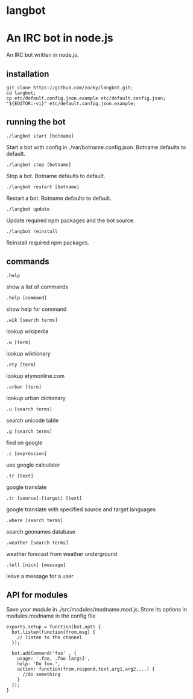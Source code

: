 langbot
=======


An IRC bot in node.js
=======
An IRC bot written in node.js.

installation
------------
    git clone https://github.com/zocky/langbot.git;
    cd langbot;
    cp etc/default.config.json.example etc/default.config.json;
    "${EDITOR:-vi}" etc/default.config.json.example;

running the bot
---------------

    ./langbot start [botname]
Start a bot with config in ./var/botname.config.json. Botname defaults to default.

    ./langbot stop [botname]
Stop a bot. Botname defaults to default.

    ./langbot restart [botname]
Restart a bot. Botname defaults to default.

    ./langbot update
Update required npm packages and the bot source.

    ./langbot reinstall
Reinstall required npm packages.

commands
--------

    .help
show a list of commands

    .help [command]
show help for command

    .wik [search terms]
lookup wikipedia

    .w [term]
lookup wiktionary

    .ety [term]
lookup etymonline.com

    .urban [term]
lookup urban dictionary

    .u [search terms]
search unicode table

    .g [search terms]
find on google

    .c [expression]
use google calculator

    .tr [text]
google translate

    .tr [source]-[target] [text]
google translate with specified source and target languages

    .where [search terms]
search geonames database

    .weather [search terms]
weather forecast from weather underground

    .tell [nick] [message]
leave a message for a user

API for modules
---------------
Save your module in ./src/modules/modname.mod.js. Store its options in modules.modname in the config file

    exports.setup = function(bot,opt) {
      bot.listen(function(from,msg) {
        // listen to the channel
      });
      
      bot.addCommand('foo' , {
        usage: '.foo, .foo [args]',
        help: 'Do foo.',
        action: function(from,respond,text,arg1,arg2,...) {
          //do something
        }
      });
    }
